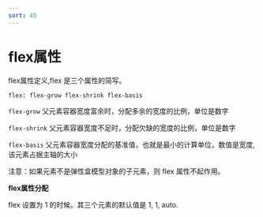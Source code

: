```yaml
---
sort: 45
---
```


# flex属性

flex属性定义,flex 是三个属性的简写。

`flex: flex-grow flex-shrink flex-basis`

`flex-grow` 父元素容器宽度富余时，分配多余的宽度的比例，单位是数字

`flex-shrink` 父元素容器宽度不足时，分配欠缺的宽度的比例，单位是数字

`flex-basis` 父元素容器宽度分配的基准值，也就是最小的计算单位，数值是宽度, 该元素占据主轴的大小

注意：如果元素不是弹性盒模型对象的子元素，则 flex 属性不起作用。

**flex属性分配**

flex 设置为 1 的时候。其三个元素的默认值是 1, 1, auto.
